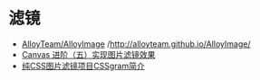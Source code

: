 # 滤镜

- [AlloyTeam/AlloyImage](https://github.com/AlloyTeam/AlloyImage) /http://alloyteam.github.io/AlloyImage/
- [Canvas 进阶（五）实现图片滤镜效果](https://cloud.tencent.com/developer/article/1563803)
- [纯CSS图片滤镜项目CSSgram简介](https://www.zhangxinxu.com/wordpress/2019/06/css-filters-cssgram/)
